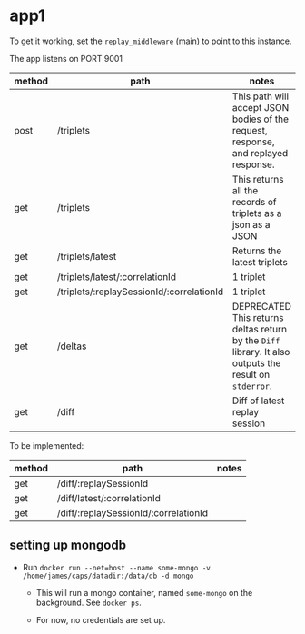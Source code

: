 # app1

To get it working, set the `replay_middleware` (main) to point to this instance.

The app listens on PORT 9001

| method | path                                      | notes                                                                                                  |
| ------ | ----------------------------------------- | ------------------------------------------------------------------------------------------------------ |
| post   | /triplets                                 | This path will accept JSON bodies of the request, response, and replayed response.                     |
| get    | /triplets                                 | This returns all the records of triplets as a json as a JSON                                           |
| get    | /triplets/latest                          | Returns the latest triplets                                                                            |
| get    | /triplets/latest/:correlationId           | 1 triplet                                                                                              |
| get    | /triplets/:replaySessionId/:correlationId | 1 triplet                                                                                              |
| get    | /deltas                                   | DEPRECATED This returns deltas return by the `Diff` library. It also outputs the result on `stderror`. |
| get    | /diff                                     | Diff of latest replay session                                                                          |

To be implemented:

| method | path                                  | notes |
| ------ | ------------------------------------- | ----- |
| get    | /diff/:replaySessionId                |       |
| get    | /diff/latest/:correlationId           |       |
| get    | /diff/:replaySessionId/:correlationId |       |

## setting up mongodb

- Run `docker run --net=host --name some-mongo -v /home/james/caps/datadir:/data/db -d mongo`

  - This will run a mongo container, named `some-mongo` on the background. See `docker ps`.

  - For now, no credentials are set up.
